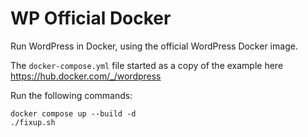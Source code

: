 # WP Official Docker

Run WordPress in Docker, using the official WordPress Docker image.

The `docker-compose.yml` file started as a copy of the example here https://hub.docker.com/_/wordpress

Run the following commands:
```
docker compose up --build -d
./fixup.sh
```
